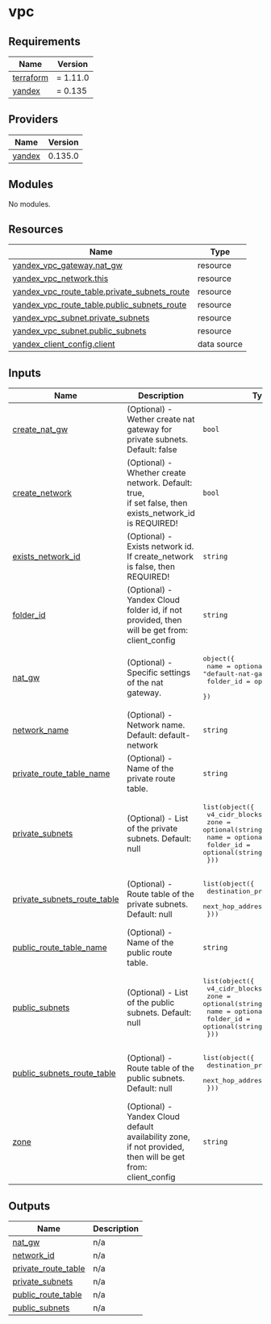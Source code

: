 # vpc

## Requirements

| Name | Version |
|------|---------|
| <a name="requirement_terraform"></a> [terraform](#requirement\_terraform) | = 1.11.0 |
| <a name="requirement_yandex"></a> [yandex](#requirement\_yandex) | = 0.135 |

## Providers

| Name | Version |
|------|---------|
| <a name="provider_yandex"></a> [yandex](#provider\_yandex) | 0.135.0 |

## Modules

No modules.

## Resources

| Name | Type |
|------|------|
| [yandex_vpc_gateway.nat_gw](https://registry.terraform.io/providers/yandex-cloud/yandex/0.135/docs/resources/vpc_gateway) | resource |
| [yandex_vpc_network.this](https://registry.terraform.io/providers/yandex-cloud/yandex/0.135/docs/resources/vpc_network) | resource |
| [yandex_vpc_route_table.private_subnets_route](https://registry.terraform.io/providers/yandex-cloud/yandex/0.135/docs/resources/vpc_route_table) | resource |
| [yandex_vpc_route_table.public_subnets_route](https://registry.terraform.io/providers/yandex-cloud/yandex/0.135/docs/resources/vpc_route_table) | resource |
| [yandex_vpc_subnet.private_subnets](https://registry.terraform.io/providers/yandex-cloud/yandex/0.135/docs/resources/vpc_subnet) | resource |
| [yandex_vpc_subnet.public_subnets](https://registry.terraform.io/providers/yandex-cloud/yandex/0.135/docs/resources/vpc_subnet) | resource |
| [yandex_client_config.client](https://registry.terraform.io/providers/yandex-cloud/yandex/0.135/docs/data-sources/client_config) | data source |

## Inputs

| Name | Description | Type | Default | Required |
|------|-------------|------|---------|:--------:|
| <a name="input_create_nat_gw"></a> [create\_nat\_gw](#input\_create\_nat\_gw) | (Optional) - Wether create nat gateway for private subnets. Default: false | `bool` | `false` | no |
| <a name="input_create_network"></a> [create\_network](#input\_create\_network) | (Optional) - Whether create network. Default: true, <br/>  if set false, then exists\_network\_id is REQUIRED! | `bool` | `true` | no |
| <a name="input_exists_network_id"></a> [exists\_network\_id](#input\_exists\_network\_id) | (Optional) - Exists network id. If create\_network is false, then REQUIRED! | `string` | `null` | no |
| <a name="input_folder_id"></a> [folder\_id](#input\_folder\_id) | (Optional) - Yandex Cloud folder id, if not provided, then will be get from: client\_config | `string` | `null` | no |
| <a name="input_nat_gw"></a> [nat\_gw](#input\_nat\_gw) | (Optional) - Specific settings of the nat gateway. | <pre>object({<br/>    name      = optional(string, "default-nat-gateway")<br/>    folder_id = optional(string)<br/>  })</pre> | `{}` | no |
| <a name="input_network_name"></a> [network\_name](#input\_network\_name) | (Optional) - Network name. Default: default-network | `string` | `"default-network"` | no |
| <a name="input_private_route_table_name"></a> [private\_route\_table\_name](#input\_private\_route\_table\_name) | (Optional) - Name of the private route table. | `string` | `"default-private-route-table"` | no |
| <a name="input_private_subnets"></a> [private\_subnets](#input\_private\_subnets) | (Optional) - List of the private subnets. Default: null | <pre>list(object({<br/>    v4_cidr_blocks = list(string)<br/>    zone           = optional(string)<br/>    name           = optional(string)<br/>    folder_id      = optional(string)<br/>  }))</pre> | `null` | no |
| <a name="input_private_subnets_route_table"></a> [private\_subnets\_route\_table](#input\_private\_subnets\_route\_table) | (Optional) - Route table of the private subnets. Default: null | <pre>list(object({<br/>    destination_prefix = string<br/>    next_hop_address   = string<br/>  }))</pre> | `null` | no |
| <a name="input_public_route_table_name"></a> [public\_route\_table\_name](#input\_public\_route\_table\_name) | (Optional) - Name of the public route table. | `string` | `"default-public-route-table"` | no |
| <a name="input_public_subnets"></a> [public\_subnets](#input\_public\_subnets) | (Optional) - List of the public subnets. Default: null | <pre>list(object({<br/>    v4_cidr_blocks = list(string)<br/>    zone           = optional(string)<br/>    name           = optional(string)<br/>    folder_id      = optional(string)<br/>  }))</pre> | `null` | no |
| <a name="input_public_subnets_route_table"></a> [public\_subnets\_route\_table](#input\_public\_subnets\_route\_table) | (Optional) - Route table of the public subnets. Default: null | <pre>list(object({<br/>    destination_prefix = string<br/>    next_hop_address   = string<br/>  }))</pre> | `null` | no |
| <a name="input_zone"></a> [zone](#input\_zone) | (Optional) - Yandex Cloud default availability zone, if not provided, then will be get from: client\_config | `string` | `null` | no |

## Outputs

| Name | Description |
|------|-------------|
| <a name="output_nat_gw"></a> [nat\_gw](#output\_nat\_gw) | n/a |
| <a name="output_network_id"></a> [network\_id](#output\_network\_id) | n/a |
| <a name="output_private_route_table"></a> [private\_route\_table](#output\_private\_route\_table) | n/a |
| <a name="output_private_subnets"></a> [private\_subnets](#output\_private\_subnets) | n/a |
| <a name="output_public_route_table"></a> [public\_route\_table](#output\_public\_route\_table) | n/a |
| <a name="output_public_subnets"></a> [public\_subnets](#output\_public\_subnets) | n/a |
